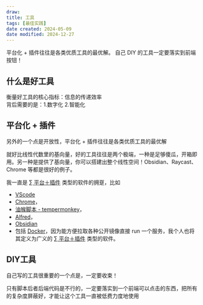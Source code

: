 ```yaml
---
draw:
title: 工具
tags: [最佳实践]
date created: 2024-05-09
date modified: 2024-12-27
---
```


平台化 + 插件往往是各类优质工具的最优解。
自己 DIY 的工具一定要落实到前端按钮！

<!-- more -->

## 什么是好工具

衡量好工具的核心指标：信息的传递效率  
背后需要的是：1.数字化 2.智能化

## 平台化 + 插件

另外的一个点是开放性，平台化 + 插件往往是各类优质工具的最优解

就好比线性代数里的基向量，好的工具往往是两个极端，一种是足够傻瓜，开箱即用。另一种是提供了基向量，你可以搭建出整个线性空间！Obsidian、Raycast、Chrome 等都是很好的例子。

我一直是 [∑ 平台＋插件](∑%20平台＋插件) 类型的软件的拥趸，比如

- [VScode](VScode.md)
- [Chrome](Chrome)，
- [油猴脚本 - tempermonkey](油猴脚本%20-%20tempermonkey)，
- [Alfred](Alfred)，
- [Obsidian](Obsidian.md)
- 包括 [Docker](Docker.md)，因为能方便拉取各种公开镜像直接 run 一个服务，我个人也将其定义为广义的 [∑ 平台＋插件](∑%20平台＋插件) 类型的软件。

## DIY工具

自己写的工具很重要的一个点是，一定要收束！

只有脚本后者后端代码是不行的，一定要落实到一个前端可以点击的东西，把所有的复杂度屏蔽好，才能让这个工具一直被低费力度地使用
